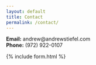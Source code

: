 ```yaml
---
layout: default
title: Contact
permalink: /contact/
---
```


<div class="row">
    <div class="col">
        <p><strong>Email:</strong> andrew@andrewstiefel.com<br /><strong>Phone:</strong> (972) 922-0107</p>
    </div>
    <div class="col">
      {% include form.html %}
    </div>
  </div>